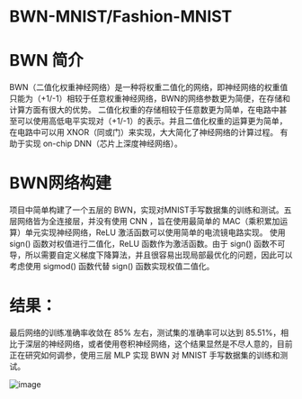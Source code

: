 # BWN-MNIST/Fashion-MNIST
# BWN 简介
BWN（二值化权重神经网络）是一种将权重二值化的网络，即神经网络的权重值只能为（+1/-1）相较于任意权重神经网络，BWN的网络参数更为简便，在存储和计算方面有很大的优势。
二值化权重的存储相较于任意数更为简单，在电路中甚至可以使用高低电平实现对（+1/-1）的表示。并且二值化权重的运算更为简单，在电路中可以用 XNOR（同或门）来实现，大大简化了神经网络的计算过程。
有助于实现 on-chip DNN（芯片上深度神经网络）。
# BWN网络构建
项目中简单构建了一个五层的 BWN，实现对MNIST手写数据集的训练和测试。五层网络皆为全连接层，并没有使用 CNN ，旨在使用最简单的 MAC（乘积累加运算）单元实现神经网络，ReLU 激活函数可以使用简单的电流镜电路实现。
使用 sign() 函数对权值进行二值化，ReLU 函数作为激活函数。由于 sign() 函数不可导，所以需要自定义梯度下降算法，并且很容易出现局部最优化的问题，因此可以考虑使用 sigmod() 函数代替 sign() 函数实现权值二值化。
# 结果：
最后网络的训练准确率收敛在 85% 左右，测试集的准确率可以达到 85.51%，相比于深层的神经网络，或者使用卷积神经网络，这个结果显然是不尽人意的，目前正在研究如何调参，使用三层 MLP 实现 BWN 对 MNIST 手写数据集的训练和测试。

![image](https://github.com/psycho-ygq/BWN-MNIST-Fashion-MNIST/blob/main/Figure_1.png)



